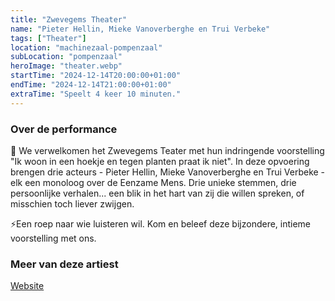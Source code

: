 ```yaml
---
title: "Zwevegems Theater"
name: "Pieter Hellin, Mieke Vanoverberghe en Trui Verbeke"
tags: ["Theater"]
location: "machinezaal-pompenzaal"
subLocation: "pompenzaal"
heroImage: "theater.webp"
startTime: "2024-12-14T20:00:00+01:00"
endTime: "2024-12-14T21:00:00+01:00"
extraTime: "Speelt 4 keer 10 minuten."
---
```


### Over de performance

🌱 We verwelkomen het Zwevegems Teater met hun indringende voorstelling "Ik woon in een hoekje en tegen planten praat ik niet". In deze opvoering brengen drie acteurs - Pieter Hellin, Mieke Vanoverberghe en Trui Verbeke - elk een monoloog over de Eenzame Mens. Drie unieke stemmen, drie persoonlijke verhalen... een blik in het hart van zij die willen spreken, of misschien toch liever zwijgen.

⚡️Een roep naar wie luisteren wil. Kom en beleef deze bijzondere, intieme voorstelling met ons.

### Meer van deze artiest

[Website](https://www.zwevegemsteater.be/)
